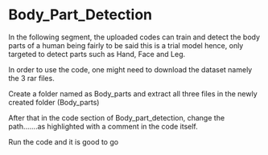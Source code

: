 # Body_Part_Detection
In the following segment, the uploaded codes can train and detect the body parts of a human being fairly to be said this is a trial model hence, only targeted to detect parts such
as Hand, Face and Leg.

In order to use the code, one might need to download the dataset namely the 3 rar files.

Create a folder named as Body_parts and extract all three files in the newly created folder (Body_parts)

After that in the code section of Body_part_detection, change the path.......as highlighted with a comment in the code itself.

Run the code and it is good to go
